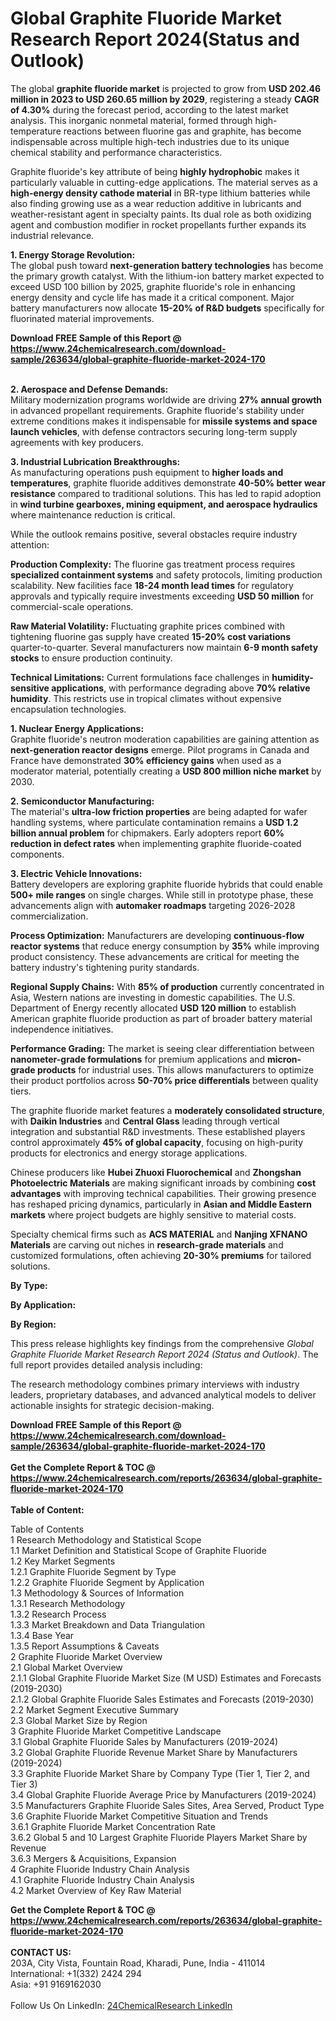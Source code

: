 <h1>Global Graphite Fluoride Market Research Report 2024(Status and Outlook)</h1><p>The global <strong>graphite fluoride market</strong> is projected to grow from <strong>USD 202.46 million in 2023 to USD 260.65 million by 2029</strong>, registering a steady <strong>CAGR of 4.30%</strong> during the forecast period, according to the latest market analysis. This inorganic nonmetal material, formed through high-temperature reactions between fluorine gas and graphite, has become indispensable across multiple high-tech industries due to its unique chemical stability and performance characteristics.</p><p>Graphite fluoride's key attribute of being <strong>highly hydrophobic</strong> makes it particularly valuable in cutting-edge applications. The material serves as a <strong>high-energy density cathode material</strong> in BR-type lithium batteries while also finding growing use as a wear reduction additive in lubricants and weather-resistant agent in specialty paints. Its dual role as both oxidizing agent and combustion modifier in rocket propellants further expands its industrial relevance.</p><p><strong>1. Energy Storage Revolution:</strong><br>
The global push toward <strong>next-generation battery technologies</strong> has become the primary growth catalyst. With the lithium-ion battery market expected to exceed USD 100 billion by 2025, graphite fluoride's role in enhancing energy density and cycle life has made it a critical component. Major battery manufacturers now allocate <strong>15-20% of R&amp;D budgets</strong> specifically for fluorinated material improvements.</p><div><b>Download FREE Sample of this Report @ 
            <a href="https://www.24chemicalresearch.com/download-sample/263634/global-graphite-fluoride-market-2024-170">
            https://www.24chemicalresearch.com/download-sample/263634/global-graphite-fluoride-market-2024-170</a></b></div><br><p><strong>2. Aerospace and Defense Demands:</strong><br>
Military modernization programs worldwide are driving <strong>27% annual growth</strong> in advanced propellant requirements. Graphite fluoride's stability under extreme conditions makes it indispensable for <strong>missile systems and space launch vehicles</strong>, with defense contractors securing long-term supply agreements with key producers.</p><p><strong>3. Industrial Lubrication Breakthroughs:</strong><br>
As manufacturing operations push equipment to <strong>higher loads and temperatures</strong>, graphite fluoride additives demonstrate <strong>40-50% better wear resistance</strong> compared to traditional solutions. This has led to rapid adoption in <strong>wind turbine gearboxes, mining equipment, and aerospace hydraulics</strong> where maintenance reduction is critical.</p><p>While the outlook remains positive, several obstacles require industry attention:</p><p><strong>Production Complexity:</strong> The fluorine gas treatment process requires <strong>specialized containment systems</strong> and safety protocols, limiting production scalability. New facilities face <strong>18-24 month lead times</strong> for regulatory approvals and typically require investments exceeding <strong>USD 50 million</strong> for commercial-scale operations.</p><p><strong>Raw Material Volatility:</strong> Fluctuating graphite prices combined with tightening fluorine gas supply have created <strong>15-20% cost variations</strong> quarter-to-quarter. Several manufacturers now maintain <strong>6-9 month safety stocks</strong> to ensure production continuity.</p><p><strong>Technical Limitations:</strong> Current formulations face challenges in <strong>humidity-sensitive applications</strong>, with performance degrading above <strong>70% relative humidity</strong>. This restricts use in tropical climates without expensive encapsulation technologies.</p><p><strong>1. Nuclear Energy Applications:</strong><br>
Graphite fluoride's neutron moderation capabilities are gaining attention as <strong>next-generation reactor designs</strong> emerge. Pilot programs in Canada and France have demonstrated <strong>30% efficiency gains</strong> when used as a moderator material, potentially creating a <strong>USD 800 million niche market</strong> by 2030.</p><p><strong>2. Semiconductor Manufacturing:</strong><br>
The material's <strong>ultra-low friction properties</strong> are being adapted for wafer handling systems, where particulate contamination remains a <strong>USD 1.2 billion annual problem</strong> for chipmakers. Early adopters report <strong>60% reduction in defect rates</strong> when implementing graphite fluoride-coated components.</p><p><strong>3. Electric Vehicle Innovations:</strong><br>
Battery developers are exploring graphite fluoride hybrids that could enable <strong>500+ mile ranges</strong> on single charges. While still in prototype phase, these advancements align with <strong>automaker roadmaps</strong> targeting 2026-2028 commercialization.</p><p><strong>Process Optimization:</strong> Manufacturers are developing <strong>continuous-flow reactor systems</strong> that reduce energy consumption by <strong>35%</strong> while improving product consistency. These advancements are critical for meeting the battery industry's tightening purity standards.</p><p><strong>Regional Supply Chains:</strong> With <strong>85% of production</strong> currently concentrated in Asia, Western nations are investing in domestic capabilities. The U.S. Department of Energy recently allocated <strong>USD 120 million</strong> to establish American graphite fluoride production as part of broader battery material independence initiatives.</p><p><strong>Performance Grading:</strong> The market is seeing clear differentiation between <strong>nanometer-grade formulations</strong> for premium applications and <strong>micron-grade products</strong> for industrial uses. This allows manufacturers to optimize their product portfolios across <strong>50-70% price differentials</strong> between quality tiers.</p><p>The graphite fluoride market features a <strong>moderately consolidated structure</strong>, with <strong>Daikin Industries</strong> and <strong>Central Glass</strong> leading through vertical integration and substantial R&amp;D investments. These established players control approximately <strong>45% of global capacity</strong>, focusing on high-purity products for electronics and energy storage applications.</p><p>Chinese producers like <strong>Hubei Zhuoxi Fluorochemical</strong> and <strong>Zhongshan Photoelectric Materials</strong> are making significant inroads by combining <strong>cost advantages</strong> with improving technical capabilities. Their growing presence has reshaped pricing dynamics, particularly in <strong>Asian and Middle Eastern markets</strong> where project budgets are highly sensitive to material costs.</p><p>Specialty chemical firms such as <strong>ACS MATERIAL</strong> and <strong>Nanjing XFNANO Materials</strong> are carving out niches in <strong>research-grade materials</strong> and customized formulations, often achieving <strong>20-30% premiums</strong> for tailored solutions.</p><p><strong>By Type:</strong></p><p><strong>By Application:</strong></p><p><strong>By Region:</strong></p><p>This press release highlights key findings from the comprehensive <em>Global Graphite Fluoride Market Research Report 2024 (Status and Outlook)</em>. The full report provides detailed analysis including:</p><p>The research methodology combines primary interviews with industry leaders, proprietary databases, and advanced analytical models to deliver actionable insights for strategic decision-making.</p><div><b>Download FREE Sample of this Report @ 
            <a href="https://www.24chemicalresearch.com/download-sample/263634/global-graphite-fluoride-market-2024-170">
            https://www.24chemicalresearch.com/download-sample/263634/global-graphite-fluoride-market-2024-170</a></b></div><br><div><b>Get the Complete Report & TOC @ 
            <a href="https://www.24chemicalresearch.com/reports/263634/global-graphite-fluoride-market-2024-170">
            https://www.24chemicalresearch.com/reports/263634/global-graphite-fluoride-market-2024-170</a></b></div><br>
            <b>Table of Content:</b><p>Table of Contents<br />
1 Research Methodology and Statistical Scope<br />
1.1 Market Definition and Statistical Scope of Graphite Fluoride<br />
1.2 Key Market Segments<br />
1.2.1 Graphite Fluoride Segment by Type<br />
1.2.2 Graphite Fluoride Segment by Application<br />
1.3 Methodology & Sources of Information<br />
1.3.1 Research Methodology<br />
1.3.2 Research Process<br />
1.3.3 Market Breakdown and Data Triangulation<br />
1.3.4 Base Year<br />
1.3.5 Report Assumptions & Caveats<br />
2 Graphite Fluoride Market Overview<br />
2.1 Global Market Overview<br />
2.1.1 Global Graphite Fluoride Market Size (M USD) Estimates and Forecasts (2019-2030)<br />
2.1.2 Global Graphite Fluoride Sales Estimates and Forecasts (2019-2030)<br />
2.2 Market Segment Executive Summary<br />
2.3 Global Market Size by Region<br />
3 Graphite Fluoride Market Competitive Landscape<br />
3.1 Global Graphite Fluoride Sales by Manufacturers (2019-2024)<br />
3.2 Global Graphite Fluoride Revenue Market Share by Manufacturers (2019-2024)<br />
3.3 Graphite Fluoride Market Share by Company Type (Tier 1, Tier 2, and Tier 3)<br />
3.4 Global Graphite Fluoride Average Price by Manufacturers (2019-2024)<br />
3.5 Manufacturers Graphite Fluoride Sales Sites, Area Served, Product Type<br />
3.6 Graphite Fluoride Market Competitive Situation and Trends<br />
3.6.1 Graphite Fluoride Market Concentration Rate<br />
3.6.2 Global 5 and 10 Largest Graphite Fluoride Players Market Share by Revenue<br />
3.6.3 Mergers & Acquisitions, Expansion<br />
4 Graphite Fluoride Industry Chain Analysis<br />
4.1 Graphite Fluoride Industry Chain Analysis<br />
4.2 Market Overview of Key Raw Material</p><div><b>Get the Complete Report & TOC @ 
            <a href="https://www.24chemicalresearch.com/reports/263634/global-graphite-fluoride-market-2024-170">
            https://www.24chemicalresearch.com/reports/263634/global-graphite-fluoride-market-2024-170</a></b></div><br><b>CONTACT US:</b><br>
            203A, City Vista, Fountain Road, Kharadi, Pune, India - 411014<br>
            International: +1(332) 2424 294<br>
            Asia: +91 9169162030 <br><br>
            Follow Us On LinkedIn: <a href="https://www.linkedin.com/company/24chemicalresearch/">24ChemicalResearch LinkedIn</a>